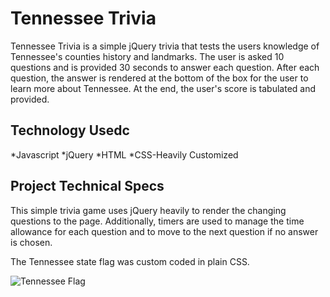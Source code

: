 # Tennessee Trivia

Tennessee Trivia is a simple jQuery trivia that tests the users knowledge of Tennessee's counties history and landmarks.  The user is asked 10 questions and is provided 30 seconds to answer each question.  After each question, the answer is rendered at the bottom of the box for the user to learn more about Tennessee. At the end, the user's score is tabulated and provided. 

## Technology Usedc
*Javascript
*jQuery
*HTML
*CSS-Heavily Customized

## Project Technical Specs
This simple trivia game uses jQuery heavily to render the changing questions to the page.  Additionally, timers are used to manage the time allowance for each question and to move to the next question if no answer is chosen.  

The Tennessee state flag was custom coded in plain CSS.

![Tennessee Flag](/av/TNFLag.JPG)
